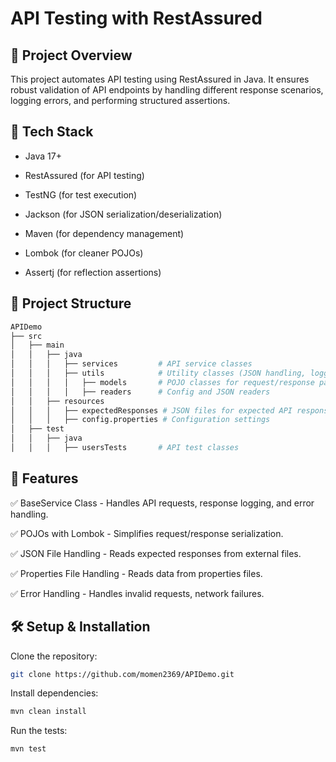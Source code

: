 # API Testing with RestAssured

## 📌 Project Overview

This project automates API testing using RestAssured in Java. It ensures robust validation of API endpoints by handling different response scenarios, logging errors, and performing structured assertions.

## 🚀 Tech Stack

- Java 17+

- RestAssured (for API testing)

- TestNG (for test execution)

- Jackson (for JSON serialization/deserialization)

- Maven (for dependency management)

- Lombok (for cleaner POJOs)

- Assertj (for reflection assertions)

## 📂 Project Structure
```bash
APIDemo
├── src
│   ├── main
│   │   ├── java
│   │   │   ├── services         # API service classes
│   │   │   ├── utils            # Utility classes (JSON handling, logging, etc.)
│   │   │   │   ├── models       # POJO classes for request/response payloads
│   │   │   │   ├── readers      # Config and JSON readers
│   │   ├── resources
│   │   │   ├── expectedResponses # JSON files for expected API responses
│   │   │   ├── config.properties # Configuration settings
│   ├── test
│   │   ├── java
│   │   │   ├── usersTests       # API test classes
```

## 📜 Features

✅ BaseService Class - Handles API requests, response logging, and error handling.

✅ POJOs with Lombok - Simplifies request/response serialization.

✅ JSON File Handling - Reads expected responses from external files.

✅ Properties File Handling - Reads data from properties files.

✅ Error Handling - Handles invalid requests, network failures.

## 🛠 Setup & Installation

Clone the repository:
```sh
git clone https://github.com/momen2369/APIDemo.git
```

Install dependencies:

```sh
mvn clean install
```

Run the tests:

```sh
mvn test
```
